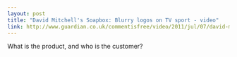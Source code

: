 ```yaml
---
layout: post
title: "David Mitchell's Soapbox: Blurry logos on TV sport - video"
link: http://www.guardian.co.uk/commentisfree/video/2011/jul/07/david-mitchell-soapbox-blurry-logos-video
---
```

What is the product, and who is the customer?
